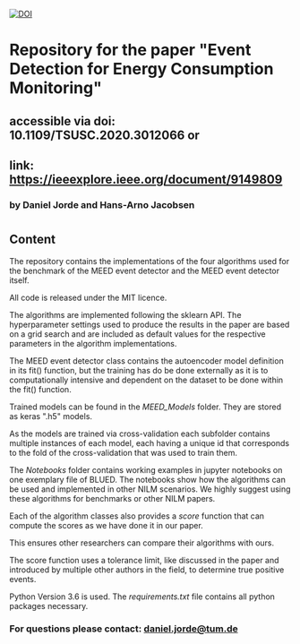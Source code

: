 [![DOI](https://zenodo.org/badge/DOI/10.5281/zenodo.3490218.svg)](https://doi.org/10.5281/zenodo.3490218)

# Repository for the paper "Event Detection for Energy Consumption Monitoring"
## accessible via doi: 10.1109/TSUSC.2020.3012066 or
## link: https://ieeexplore.ieee.org/document/9149809
### by Daniel Jorde and Hans-Arno Jacobsen

#
## Content
The repository contains the implementations of the four algorithms used for the benchmark of the MEED event detector and the MEED event detector itself.

All code is released under the MIT licence.

The algorithms are implemented following the sklearn API.
The hyperparameter settings used to produce the results in the paper are based on a grid search and are included as default values for the respective parameters in the algorithm implementations.

The MEED event detector class contains the autoencoder model definition in its fit() function, but the training has do be done externally as it is to computationally intensive and dependent on the dataset to be done within the fit() function.

Trained models can be found in the *MEED_Models* folder. They are stored as keras ".h5" models.

As the models are trained via cross-validation each subfolder contains multiple instances of each model, each having a unique id that corresponds to the fold of the cross-validation that was used to train them.

The *Notebooks* folder contains working examples in jupyter notebooks on one exemplary file of BLUED.
The notebooks show how the algorithms can be used and implemented in other NILM scenarios.
We highly suggest using these algorithms for benchmarks or other NILM papers.

Each of the algorithm classes also provides a *score* function that can compute the scores as we have done it in our paper.

This ensures other researchers can compare their algorithms with ours.

The score function uses a tolerance limit, like discussed in the paper and introduced by multiple other authors in the field,
to determine true positive events.


Python Version 3.6 is used.
The *requirements.txt* file contains all python packages necessary.



### For questions please contact: daniel.jorde@tum.de


